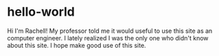 # hello-world
Hi I'm Rachell!
My professor told me it would useful to use this site as an computer engineer. I lately realized I was the only one who didn't know about this site. I hope make good use of this site. 
